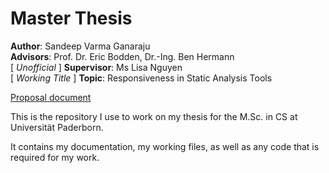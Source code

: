 # Master Thesis

**Author**: Sandeep Varma Ganaraju <br />
**Advisors**: Prof. Dr. Eric Bodden, Dr.-Ing. Ben Hermann <br />
[ *Unofficial* ] **Supervisor**: Ms Lisa Nguyen <br />
[ *Working Title* ] **Topic**: Responsiveness in Static Analysis Tools <br />

[Proposal document](https://github.com/gsvarma/SAT-Responsive/blob/master/latex/proposal/thesis.pdf)

This is the repository I use to work on my thesis for the M.Sc. in CS at Universität Paderborn.

It contains my documentation, my working files, as well as any code that is required for my work.
